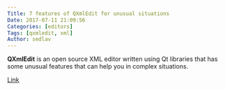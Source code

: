 ```yaml
---
Title: 7 features of QXmlEdit for unusual situations
Date: 2017-07-11 21:09:56
Categories: [editors]
Tags: [qxmledit, xml]
Author: sedlav
---
```


**QXmlEdit** is an open source XML editor written using Qt libraries that has some unusual features that can help you in complex situations.

[Link](https://opensource.com/article/17/7/7-ways-handle-xml-qxmledit)
